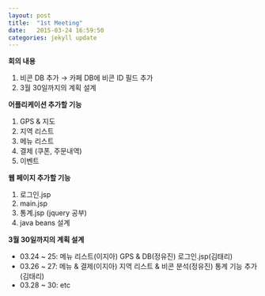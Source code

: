```yaml
---
layout: post
title:  "1st Meeting"
date:   2015-03-24 16:59:50
categories: jekyll update
---
```


**회의 내용**
  1. 비콘 DB 추가 → 카페 DB에 비콘 ID 필드 추가
  2. 3월 30일까지의 계획 설계


**어플리케이션 추가할 기능**
  1. GPS & 지도
  2. 지역 리스트
  3. 메뉴 리스트
  4. 결제 (쿠폰, 주문내역)
  5. 이벤트


**웹 페이지 추가할 기능**
  1. 로그인.jsp
  2. main.jsp
  3. 통계.jsp (jquery 공부)
  4. java beans 설계


**3월 30일까지의 계획 설계**
  - 03.24 ~ 25: 메뉴 리스트(이지아) GPS & DB(정유진) 로그인.jsp(김태리)
  - 03.26 ~ 27: 메뉴 & 결제(이지아) 지역 리스트 & 비콘 분석(정유진) 통계 기능 추가(김태리)
  - 03.28 ~ 30: etc